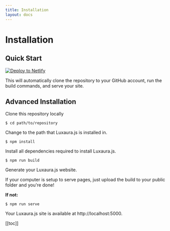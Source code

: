 ```yaml
---
title: Installation
layout: docs
---
```


# Installation

## Quick Start
[![Deploy to Netlify](https://www.netlify.com/img/deploy/button.svg)](https://app.netlify.com/start/deploy?repository=https://github.com/TristianK3604/Luxaura.js)

This will automatically clone the repository to your GitHub account, run the build commands, and serve your site.

## Advanced Installation

Clone this repository locally

````shell
$ cd path/to/repository
````
Change to the path that Luxaura.js is installed in.
````shell
$ npm install
````
Install all dependencies required to install Luxaura.js.
````shell
$ npm run build
````
Generate your Luxaura.js website.

If your computer is setup to serve pages, just upload the build to your public folder and you're done!

**If not:**

````shell
$ npm run serve
````
Your Luxaura.js site is available at http://localhost:5000.

<div uk-scrollspy-nav="closest: li; scroll: true; offset: 100" uk-sticky>

[[toc]]

</div>
